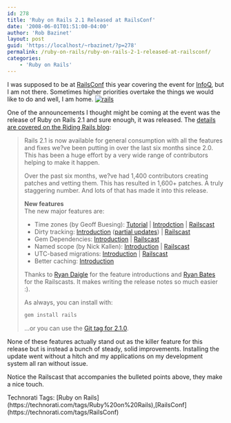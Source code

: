 ```yaml
---
id: 278
title: 'Ruby on Rails 2.1 Released at RailsConf'
date: '2008-06-01T01:51:00-04:00'
author: 'Rob Bazinet'
layout: post
guid: 'https://localhost/~rbazinet/?p=278'
permalink: /ruby-on-rails/ruby-on-rails-2-1-released-at-railsconf/
categories:
    - 'Ruby on Rails'
---
```


I was supposed to be at [RailsConf](https://en.oreilly.com/rails2008/public/content/home) this year covering the event for [InfoQ](https://www.infoq.com), but I am not there. Sometimes higher priorities overtake the things we would like to do and well, I am home. [![rails](https://www.accidentaltechnologist.com/files/media/image/WindowsLiveWriter/RubyonRails2.1ReleasedatRailsConf_2D6/rails_thumb.png)](https://www.accidentaltechnologist.com/files/media/image/WindowsLiveWriter/RubyonRails2.1ReleasedatRailsConf_2D6/rails_2.png)

One of the announcements I thought might be coming at the event was the release of Ruby on Rails 2.1 and sure enough, it was released. The [details are covered on the Riding Rails blog](https://blog.rubyonrails.com/2008/6/1/rails-2-1-time-zones-dirty-caching-gem-dependencies-caching-etc):

> Rails 2.1 is now available for general consumption with all the features and fixes we?ve been putting in over the last six months since 2.0. This has been a huge effort by a very wide range of contributors helping to make it happen.
> 
> Over the past six months, we?ve had 1,400 contributors creating patches and vetting them. This has resulted in 1,600+ patches. A truly staggering number. And lots of that has made it into this release.
> 
> **New features**  
> The new major features are:
> 
> - Time zones (by Geoff Buesing): [Tutorial](https://mad.ly/2008/04/09/rails-21-time-zone-support-an-overview/) | [Introdction](https://ryandaigle.com/articles/2008/1/25/what-s-new-in-edge-rails-easier-timezones) | [Railscast](https://railscasts.com/episodes/106)
> - Dirty tracking: [Introduction](https://ryandaigle.com/articles/2008/3/31/what-s-new-in-edge-rails-dirty-objects) ([partial updates](https://ryandaigle.com/articles/2008/4/1/what-s-new-in-edge-rails-partial-updates)) | [Railscast](https://railscasts.com/episodes/109)
> - Gem Dependencies: [Introduction](https://ryandaigle.com/articles/2008/4/1/what-s-new-in-edge-rails-gem-dependencies) | [Railscast](https://railscasts.com/episodes/110)
> - Named scope (by Nick Kallen): [Introduction](https://ryandaigle.com/articles/2008/3/24/what-s-new-in-edge-rails-has-finder-functionality) | [Railscast](https://railscasts.com/episodes/108)
> - UTC-based migrations: [Introduction](https://ryandaigle.com/articles/2008/4/2/what-s-new-in-edge-rails-utc-based-migration-versioning) | [Railscast](https://railscasts.com/episodes/109)
> - Better caching: [Introduction](https://ryandaigle.com/articles/2007/12/19/what-s-new-in-edge-rails-pluggable-controller-caching)
> 
> Thanks to [Ryan Daigle](https://ryandaigle.com/) for the feature introductions and [Ryan Bates](https://railscasts.com/) for the Railscasts. It makes writing the release notes so much easier :).
> 
> As always, you can install with:
> 
> ```bash
> gem install rails
> ```
> 
> ...or you can use the [Git tag for 2.1.0](https://github.com/rails/rails/commits/v2.1.0).

None of these features actually stand out as the killer feature for this release but is instead a bunch of steady, solid improvements. Installing the update went without a hitch and my applications on my development system all ran without issue.

Notice the Railscast that accompanies the bulleted points above, they make a nice touch.

<div class="wlWriterSmartContent" id="scid:0767317B-992E-4b12-91E0-4F059A8CECA8:faffbd67-bb08-4679-af26-920add45687e" style="padding-right: 0px; display: inline; padding-left: 0px; padding-bottom: 0px; margin: 0px; padding-top: 0px">Technorati Tags: [Ruby on Rails](https://technorati.com/tags/Ruby%20on%20Rails),[RailsConf](https://technorati.com/tags/RailsConf)</div>